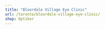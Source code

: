 ```yaml
---
title: "Bloordale Village Eye Clinic"
url: /toronto/bloordale-village-eye-clinic/
shop: Optiker
---
```

